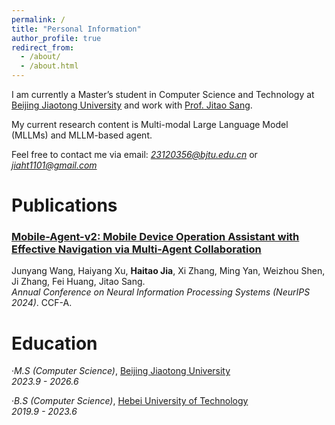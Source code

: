 ```yaml
---
permalink: /
title: "Personal Information"
author_profile: true
redirect_from: 
  - /about/
  - /about.html
---
```


I am currently a Master’s student in Computer Science and Technology at [Beijing Jiaotong University](http://www.bjtu.edu.cn/) and work with [Prof. Jitao Sang](http://faculty.bjtu.edu.cn/9129/). 

My current research content is Multi-modal Large Language Model (MLLMs) and MLLM-based agent.

Feel free to contact me via email: *23120356@bjtu.edu.cn* or *jiaht1101@gmail.com*

Publications
======
### [Mobile-Agent-v2: Mobile Device Operation Assistant with Effective Navigation via Multi-Agent Collaboration](https://arxiv.org/abs/2406.01014)  
Junyang Wang, Haiyang Xu, **Haitao Jia**, Xi Zhang, Ming Yan, Weizhou Shen, Ji Zhang, Fei Huang, Jitao Sang.  
*Annual Conference on Neural Information Processing Systems (NeurIPS 2024)*. CCF-A.  

Education
======
·*M.S (Computer Science)*, [Beijing Jiaotong University](http://www.bjtu.edu.cn/)  
*2023.9 - 2026.6*

·*B.S (Computer Science)*, [Hebei University of Technology](https://www.hebut.edu.cn)  
*2019.9 - 2023.6*
